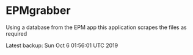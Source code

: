 # EPMgrabber
Using a database from the EPM app this application scrapes the files as required


Latest backup: Sun Oct 6 01:56:01 UTC 2019
